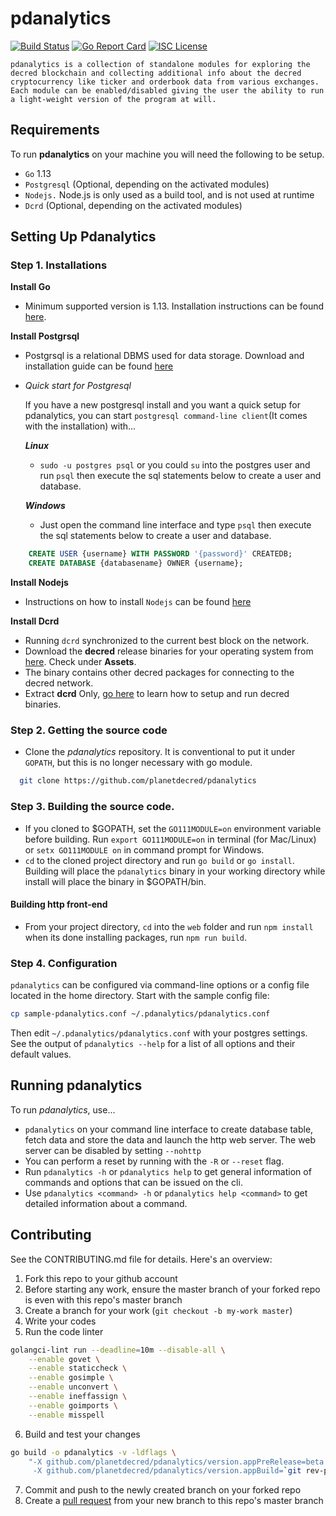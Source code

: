 # pdanalytics

[![Build Status](https://img.shields.io/travis/decred/dcrdata.svg)](https://travis-ci.org/planetdecred/pdanalytics)
[![Go Report Card](https://goreportcard.com/badge/github.com/decred/dcrdata)](https://goreportcard.com/report/github.com/planetdecred/pdanalytics)
[![ISC License](https://img.shields.io/badge/license-ISC-blue.svg)](http://copyfree.org)

    pdanalytics is a collection of standalone modules for exploring the decred blockchain and collecting additional info about the decred cryptocurrency like ticker and orderbook data from various exchanges. Each module can be enabled/disabled giving the user the ability to run a light-weight version of the program at will. 

## Requirements
To run **pdanalytics** on your machine you will need the following to be setup.
- `Go` 1.13
- `Postgresql` (Optional, depending on the activated modules)
- `Nodejs.` Node.js is only used as a build tool, and is not used at runtime
- `Dcrd` (Optional, depending on the activated modules)

## Setting Up Pdanalytics 
### Step 1. Installations
**Install Go**
* Minimum supported version is 1.13. Installation instructions can be found [here](https://golang.org/doc/install).

**Install Postgrsql**
* Postgrsql is a relational DBMS used for data storage. Download and installation guide can be found [here](postgresql.org/download)
* *Quick start for  Postgresql*

    If you have a new postgresql install and you want a quick setup for pdanalytics, you can start `postgresql command-line client`(It comes with the installation) with...
    
    ***Linux***
  -  `sudo -u postgres psql` or you could `su` into the postgres user and run `psql` then execute the sql statements below to create a user and database.
    
    ***Windows***
  - Just open the command line interface and type `psql` then execute the sql statements below to create a user and database.
```sql
    CREATE USER {username} WITH PASSWORD '{password}' CREATEDB;
    CREATE DATABASE {databasename} OWNER {username};
```
**Install Nodejs**
* Instructions on how to install `Nodejs` can be found [here](https://nodejs.org/en/download/)

**Install Dcrd**
* Running `dcrd` synchronized to the current best block on the network.
* Download the **decred** release binaries for your operating system from [here](https://github.com/decred/decred-binaries/releases). Check under **Assets**.
* The binary contains other decred packages for connecting to the decred network. 
* Extract **dcrd** Only, [go here](https://docs.decred.org/wallets/cli/cli-installation/) to learn how to setup and run decred binaries.

### Step 2. Getting the source code
- Clone the *pdanalytics* repository. It is conventional to put it under `GOPATH`, but
  this is no longer necessary with go module.

```bash
  git clone https://github.com/planetdecred/pdanalytics
 ```

### Step 3. Building the source code.
* If you cloned to $GOPATH, set the `GO111MODULE=on` environment variable before building.
Run `export GO111MODULE=on` in terminal (for Mac/Linux) or `setx GO111MODULE on` in command prompt for Windows.
* `cd` to the cloned project directory and run `go build` or `go install`.
Building will place the `pdanalytics` binary in your working directory while install will place the binary in $GOPATH/bin.

#### Building http front-end
* From your project directory, `cd` into the `web` folder and run `npm install` when its done installing packages, 
run `npm run build`.

### Step 4. Configuration
`pdanalytics` can be configured via command-line options or a config file located in the home directory. Start with the sample config file:
```sh
cp sample-pdanalytics.conf ~/.pdanalytics/pdanalytics.conf
```
Then edit `~/.pdanalytics/pdanalytics.conf` with your postgres settings. See the output of `pdanalytics --help`
for a list of all options and their default values.

## Running pdanalytics
To run *pdanalytics*, use...
- `pdanalytics` on your command line interface to create database table, fetch data and store the data and launch the http web server. The web server can be disabled by setting `--nohttp`
- You can perform a reset by running with the `-R` or `--reset` flag.
- Run `pdanalytics -h` or `pdanalytics help` to get general information of commands and options that can be issued on the cli.
- Use `pdanalytics <command> -h` or   `pdanalytics help <command>` to get detailed information about a command.

## Contributing
See the CONTRIBUTING.md file for details. Here's an overview:

1. Fork this repo to your github account
2. Before starting any work, ensure the master branch of your forked repo is even with this repo's master branch
3. Create a branch for your work (`git checkout -b my-work master`)
4. Write your codes
5. Run the code linter
```bash
golangci-lint run --deadline=10m --disable-all \
    --enable govet \
    --enable staticcheck \
    --enable gosimple \
    --enable unconvert \
    --enable ineffassign \
    --enable goimports \
    --enable misspell
```
6. Build and test your changes
```bash
go build -o pdanalytics -v -ldflags \
    "-X github.com/planetdecred/pdanalytics/version.appPreRelease=beta \
     -X github.com/planetdecred/pdanalytics/version.appBuild=`git rev-parse --short HEAD`"
```

7. Commit and push to the newly created branch on your forked repo
8. Create a [pull request](https://github.com/planetdecred/pdanalytics/pulls) from your new branch to this repo's master branch
